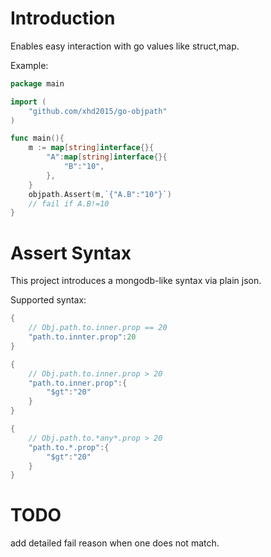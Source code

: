 # Introduction
Enables easy interaction with go values like struct,map.

Example:
```go
package main

import (
    "github.com/xhd2015/go-objpath"
)

func main(){
    m := map[string]interface{}{
        "A":map[string]interface{}{
            "B":"10",
        },
    }
    objpath.Assert(m,`{"A.B":"10"}`)
    // fail if A.B!=10
}
```

# Assert Syntax
This project introduces a mongodb-like syntax via plain json.

Supported syntax:
```go
{
    // Obj.path.to.inner.prop == 20
    "path.to.innter.prop":20
}

{
    // Obj.path.to.inner.prop > 20
    "path.to.inner.prop":{
        "$gt":"20"
    }
}

{
    // Obj.path.to.*any*.prop > 20
    "path.to.*.prop":{
        "$gt":"20"
    }
}
```

# TODO
add detailed fail reason when one does not match.